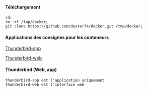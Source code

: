 #### Téléchargement
```
cd;
rm -rf /tmp/docker;
git clone https://github.com/dexter74/docker.git /tmp/docker;
```

#### Applications des consignes pour les conteneurs
[Thunderbird-app](https://github.com/dexter74/docker/blob/main/thunderbird-app/readme.md)

[Thunderbird-web](https://github.com/dexter74/docker/blob/main/thunderbird-web/readme.md)


#### Thunderbird (Web, app)
```
thunderbird-app est l'application uniquement
thunderbird-web est l'interface web
```
